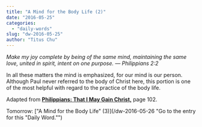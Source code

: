 ```yaml
---
title: "A Mind for the Body Life (2)"
date: "2016-05-25"
categories: 
  - "daily-words"
slug: "dw-2016-05-25"
author: "Titus Chu"
---
```


_Make my joy complete by being of the same mind, maintaining the same love, united in spirit, intent on one purpose._ _— Philippians 2:2_

In all these matters the mind is emphasized, for our mind is our person. Although Paul never referred to the body of Christ here, this portion is one of the most helpful with regard to the practice of the body life.

Adapted from __[Philippians: That I May Gain Christ,](/book-philippians/ "Go to the listing for this book.")__ page 102.

Tomorrow: ["A Mind for the Body Life" (3)](/dw-2016-05-26 "Go to the entry for this "Daily Word."")
